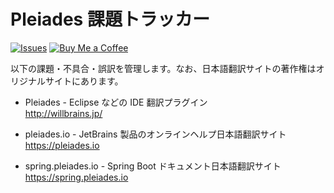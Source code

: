# Pleiades 課題トラッカー

[![Issues](https://img.shields.io/github/issues-search?query=repo%3Acypher256%2Fpleiades.io&style=for-the-badge&logo=github&label=Issues)](https://github.com/cypher256/pleiades.io/issues?q=)
[![Buy Me a Coffee](https://img.shields.io/static/v1?label=Buy%20me%20a%20coffee&message=%E2%9D%A4&logo=coffeescript&color=orange&style=for-the-badge)](https://github.com/sponsors/cypher256)

以下の課題・不具合・誤訳を管理します。なお、日本語翻訳サイトの著作権はオリジナルサイトにあります。
* Pleiades - Eclipse などの IDE 翻訳プラグイン<br>
http://willbrains.jp/

* pleiades.io - JetBrains 製品のオンラインヘルプ日本語翻訳サイト<br>
https://pleiades.io

* spring.pleiades.io - Spring Boot ドキュメント日本語翻訳サイト<br>
https://spring.pleiades.io

